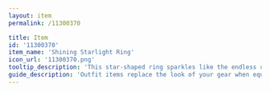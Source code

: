 ```yaml
---
layout: item
permalink: /11300370

title: Item
id: '11300370'
item_name: 'Shining Starlight Ring'
icon_url: '11300370.png'
tooltip_description: 'This star-shaped ring sparkles like the endless constellations in the night sky.'
guide_description: 'Outfit items replace the look of your gear when equipped.'
---
```

